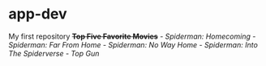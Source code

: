# app-dev
My first repository
**~~Top Five Favorite Movies~~**
*- Spiderman: Homecoming*
*- Spiderman: Far From Home*
*- Spiderman: No Way Home*
*- Spiderman: Into The Spiderverse*
*- Top Gun*

